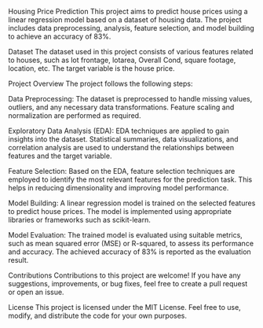 Housing Price Prediction
This project aims to predict house prices using a linear regression model based on a dataset of housing data. The project includes data preprocessing, analysis, feature selection, and model building to achieve an accuracy of 83%.

Dataset
The dataset used in this project consists of various features related to houses, such as lot frontage, lotarea, Overall Cond, square footage, location, etc. The target variable is the house price.

Project Overview
The project follows the following steps:

Data Preprocessing: 
The dataset is preprocessed to handle missing values, outliers, and any necessary data transformations. Feature scaling and normalization are performed as required.

Exploratory Data Analysis (EDA): 
EDA techniques are applied to gain insights into the dataset. Statistical summaries, data visualizations, and correlation analysis are used to understand the relationships between features and the target variable.

Feature Selection: 
Based on the EDA, feature selection techniques are employed to identify the most relevant features for the prediction task. This helps in reducing dimensionality and improving model performance.

Model Building: 
A linear regression model is trained on the selected features to predict house prices. The model is implemented using appropriate libraries or frameworks such as scikit-learn.

Model Evaluation: 
The trained model is evaluated using suitable metrics, such as mean squared error (MSE) or R-squared, to assess its performance and accuracy. The achieved accuracy of 83% is reported as the evaluation result.

Contributions
Contributions to this project are welcome! If you have any suggestions, improvements, or bug fixes, feel free to create a pull request or open an issue.

License
This project is licensed under the MIT License. Feel free to use, modify, and distribute the code for your own purposes.
